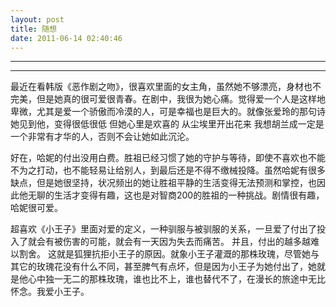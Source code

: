 ```yaml
---
layout: post
title: 随想
date: 2011-06-14 02:40:46
---
```


<meta http-equiv='Content-Type' content='text/html; charset=utf-8' />

---

---

最近在看韩版《恶作剧之吻》，很喜欢里面的女主角，虽然她不够漂亮，身材也不完美，但是她真的很可爱很青春。在剧中，我很为她心痛。觉得爱一个人是这样地卑微，尤其是爱一个骄傲而冷漠的人，可是幸福也是巨大的。就像张爱玲的那句诗
她见到他，变得很低很低
但她心里是欢喜的
从尘埃里开出花来
我想胡兰成一定是一个非常有才华的人，否则不会让她如此沉沦。


好在，哈妮的付出没用白费。胜祖已经习惯了她的守护与等待，即使不喜欢也不能不为之打动，也不能轻易让给别人，到最后还是不得不缴械投降。虽然哈妮有很多缺点，但是她很坚持，状况频出的她让胜祖平静的生活变得无法预测和掌控，也因此他无聊的生活才变得有趣，这也是对智商200的胜祖的一种挑战。剧情很有趣，哈妮很可爱。

超喜欢《小王子》里面对爱的定义，一种驯服与被驯服的关系，一旦爱了付出了投入了就会有被伤害的可能，就会有一天因为失去而痛苦。
并且，付出的越多越难以割舍。
这就是狐狸抗拒小王子的原因。就象小王子灌溉的那株玫瑰，尽管她与其它的玫瑰花没有什么不同，甚至脾气有点坏，但是因为小王子为她付出了，她就是他心中独一无二的那株玫瑰，谁也比不上，谁也替代不了，在漫长的旅途中无比怀念。我爱小王子。


